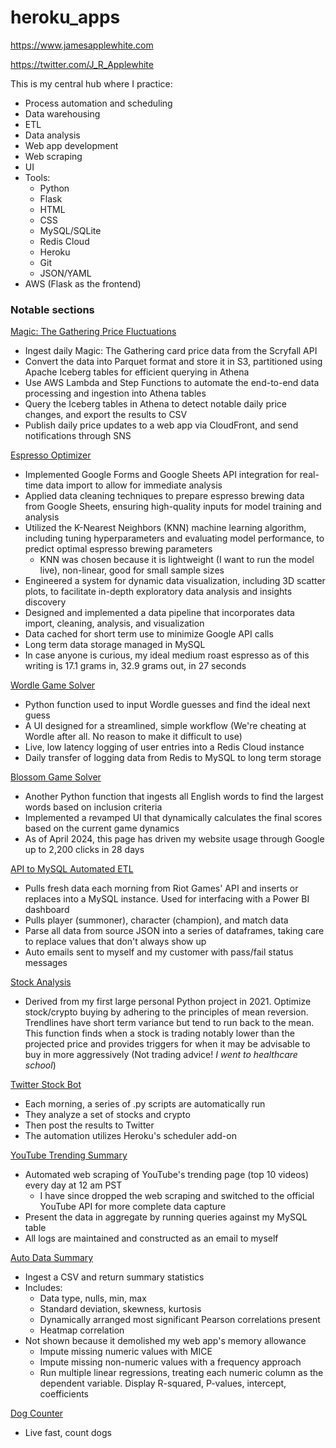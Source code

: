 # heroku_apps
https://www.jamesapplewhite.com

https://twitter.com/J_R_Applewhite

This is my central hub where I practice:
- Process automation and scheduling
- Data warehousing
- ETL
- Data analysis
- Web app development
- Web scraping
- UI
- Tools:
  - Python
  - Flask
  - HTML
  - CSS
  - MySQL/SQLite
  - Redis Cloud
  - Heroku
  - Git
  - JSON/YAML
- AWS (Flask as the frontend)


### Notable sections

[Magic: The Gathering Price Fluctuations](https://www.jamesapplewhite.com/mtg)
- Ingest daily Magic: The Gathering card price data from the Scryfall API
- Convert the data into Parquet format and store it in S3, partitioned using Apache Iceberg tables for efficient querying in Athena
- Use AWS Lambda and Step Functions to automate the end-to-end data processing and ingestion into Athena tables
- Query the Iceberg tables in Athena to detect notable daily price changes, and export the results to CSV
- Publish daily price updates to a web app via CloudFront, and send notifications through SNS

[Espresso Optimizer](https://www.jamesapplewhite.com/espresso)
- Implemented Google Forms and Google Sheets API integration for real-time data import to allow for immediate analysis
- Applied data cleaning techniques to prepare espresso brewing data from Google Sheets, ensuring high-quality inputs for model training and analysis
- Utilized the K-Nearest Neighbors (KNN) machine learning algorithm, including tuning hyperparameters and evaluating model performance, to predict optimal espresso brewing parameters
  - KNN was chosen because it is lightweight (I want to run the model live), non-linear, good for small sample sizes
- Engineered a system for dynamic data visualization, including 3D scatter plots, to facilitate in-depth exploratory data analysis and insights discovery
- Designed and implemented a data pipeline that incorporates data import, cleaning, analysis, and visualization
- Data cached for short term use to minimize Google API calls
- Long term data storage managed in MySQL
- In case anyone is curious, my ideal medium roast espresso as of this writing is 17.1 grams in, 32.9 grams out, in 27 seconds

[Wordle Game Solver](https://www.jamesapplewhite.com/wordle)
- Python function used to input Wordle guesses and find the ideal next guess
- A UI designed for a streamlined, simple workflow (We're cheating at Wordle after all. No reason to make it difficult to use)
- Live, low latency logging of user entries into a Redis Cloud instance
- Daily transfer of logging data from Redis to MySQL to long term storage

[Blossom Game Solver](https://www.jamesapplewhite.com/blossom)
- Another Python function that ingests all English words to find the largest words based on inclusion criteria
- Implemented a revamped UI that dynamically calculates the final scores based on the current game dynamics
- As of April 2024, this page has driven my website usage through Google up to 2,200 clicks in 28 days

[API to MySQL Automated ETL](https://github.com/applewjr/heroku_apps/blob/main/scheduled_tasks_lol/lol_data_import.py)
- Pulls fresh data each morning from Riot Games' API and inserts or replaces into a MySQL instance. Used for interfacing with a Power BI dashboard
- Pulls player (summoner), character (champion), and match data
- Parse all data from source JSON into a series of dataframes, taking care to replace values that don't always show up
- Auto emails sent to myself and my customer with pass/fail status messages

[Stock Analysis](https://www.jamesapplewhite.com/stock_analysis)
- Derived from my first large personal Python project in 2021. Optimize stock/crypto buying by adhering to the principles of mean reversion. Trendlines have short term variance but tend to run back to the mean. This function finds when a stock is trading notably lower than the projected price and provides triggers for when it may be advisable to buy in more aggressively (Not trading advice! *I went to healthcare school*)

[Twitter Stock Bot](https://twitter.com/J_R_Applewhite)
- Each morning, a series of .py scripts are automatically run
- They analyze a set of stocks and crypto
- Then post the results to Twitter
- The automation utilizes Heroku's scheduler add-on

[YouTube Trending Summary](https://www.jamesapplewhite.com/youtube_trending)
- Automated web scraping of YouTube's trending page (top 10 videos) every day at 12 am PST
  - I have since dropped the web scraping and switched to the official YouTube API for more complete data capture
- Present the data in aggregate by running queries against my MySQL table
- All logs are maintained and constructed as an email to myself

[Auto Data Summary](https://www.jamesapplewhite.com/data_summary)
- Ingest a CSV and return summary statistics
- Includes:
  - Data type, nulls, min, max
  - Standard deviation, skewness, kurtosis
  - Dynamically arranged most significant Pearson correlations present
  - Heatmap correlation
- Not shown because it demolished my web app's memory allowance
  - Impute missing numeric values with MICE
  - Impute missing non-numeric values with a frequency approach
  - Run multiple linear regressions, treating each numeric column as the dependent variable. Display R-squared, P-values, intercept, coefficients

[Dog Counter](https://www.jamesapplewhite.com/dogs)
- Live fast, count dogs
